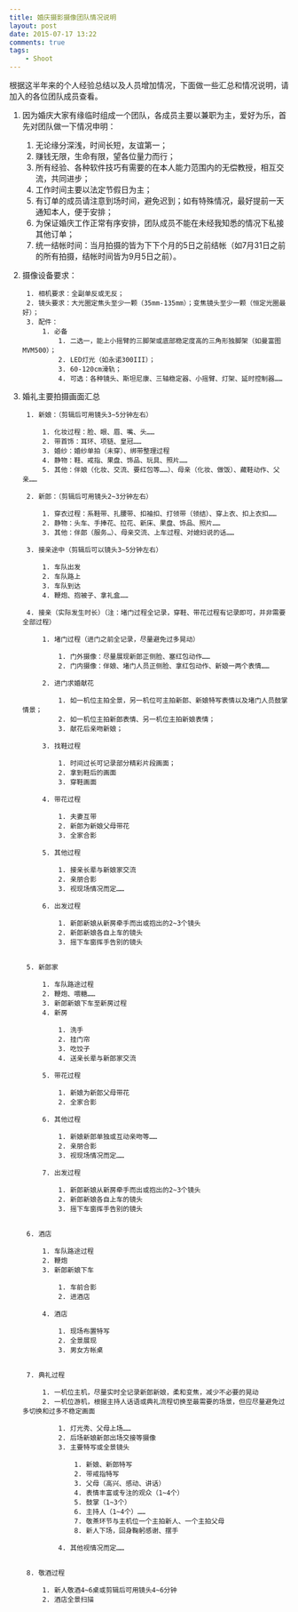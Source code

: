 ```yaml
--- 
title: 婚庆摄影摄像团队情况说明
layout: post
date: 2015-07-17 13:22
comments: true
tags: 
    - Shoot
---
```

根据这半年来的个人经验总结以及人员增加情况，下面做一些汇总和情况说明，请加入的各位团队成员查看。

1. 因为婚庆大家有缘临时组成一个团队，各成员主要以兼职为主，爱好为乐，首先对团队做一下情况申明：


    1. 无论缘分深浅，时间长短，友谊第一；
    2. 赚钱无限，生命有限，望各位量力而行；
    3. 所有经验、各种软件技巧有需要的在本人能力范围内的无偿教授，相互交流，共同进步；
    3. 工作时间主要以法定节假日为主；
    4. 有订单的成员请注意到场时间，避免迟到；如有特殊情况，最好提前一天通知本人，便于安排；
    4. 为保证婚庆工作正常有序安排，团队成员不能在未经我知悉的情况下私接其他订单；
    5. 统一结帐时间：当月拍摄的皆为下下个月的5日之前结帐（如7月31日之前的所有拍摄，结帐时间皆为9月5日之前）。
    


1. 摄像设备要求：

        1. 相机要求：全副单反或无反；
        2. 镜头要求：大光圈定焦头至少一颗（35mm-135mm）；变焦镜头至少一颗（恒定光圈最好）；
        3. 配件：
	        1. 必备
		        1. 二选一，能上小摇臂的三脚架或底部稳定度高的三角形独脚架（如曼富图MVM500）；
		        2. LED灯光（如永诺300III）；
		        3. 60-120cm滑轨；
		        4. 可选：各种镜头、斯坦尼康、三轴稳定器、小摇臂、灯架、延时控制器……
    	

1. 婚礼主要拍摄画面汇总

	
		1. 新娘：（剪辑后可用镜头3~5分钟左右）

			1. 化妆过程：脸、眼、眉、嘴、头……
			2. 带首饰：耳环、项链、皇冠……
			3. 婚纱：婚纱单拍（未穿）、绑带整理过程
			4. 静物：鞋、戒指、果盘、饰品、玩具、照片……
			5. 其他：伴娘（化妆、交流、要红包等……）、母亲（化妆、做饭）、藏鞋动作、父亲……

		2. 新郎：（剪辑后可用镜头2~3分钟左右）

			1. 穿衣过程：系鞋带、扎腰带、扣袖扣、打领带（领结）、穿上衣、扣上衣扣……
			2. 静物：头车、手捧花、拉花、新床、果盘、饰品、照片……
			3. 其他：伴郎（服务…）、母亲交流、上车过程、对媳妇说的话……

		3. 接亲途中（剪辑后可以镜头3~5分钟左右）

			1. 车队出发
			2. 车队路上
			3. 车队到达
			4. 鞭炮、抱被子、拿礼盒……

		4. 接亲（实际发生时长）（注：堵门过程全记录，穿鞋、带花过程有记录即可，并非需要全部过程）

			1. 堵门过程（进门之前全记录，尽量避免过多晃动）

				1. 门外摄像：尽量展现新郎正侧脸、塞红包动作……
				2. 门内摄像：伴娘、堵门人员正侧脸、拿红包动作、新娘一两个表情……

			2. 进门求婚献花

				1. 如一机位主拍全景，另一机位可主拍新郎、新娘特写表情以及堵门人员鼓掌情景；
				2. 如一机位主拍新郎表情、另一机位主拍新娘表情；
				3. 献花后亲吻新娘；

			3. 找鞋过程

				1. 时间过长可记录部分精彩片段画面；
				2. 拿到鞋后的画面
				3. 穿鞋画面

			4. 带花过程

				1. 夫妻互带
				2. 新郎为新娘父母带花
				3. 全家合影

			5. 其他过程

				1. 接亲长辈与新娘家交流
				2. 亲朋合影
				3. 视现场情况而定……

			6. 出发过程

				1. 新郎新娘从新房牵手而出或抱出的2~3个镜头
				2. 新郎新娘各自上车的镜头
				3. 摇下车窗挥手告别的镜头


		5. 新郎家

			1. 车队路途过程
			2. 鞭炮、喂糖……
			3. 新郎新娘下车至新房过程
			4. 新房

				1. 洗手
				2. 挂门帘
				3. 吃饺子
				4. 送亲长辈与新郎家交流

			5. 带花过程

				1. 新娘为新郎父母带花
				2. 全家合影

			6. 其他过程

				1. 新娘新郎单独或互动亲吻等……
				2. 亲朋合影
				3. 视现场情况而定……

			7. 出发过程

				1. 新郎新娘从新房牵手而出或抱出的2~3个镜头
				2. 新郎新娘各自上车的镜头
				3. 摇下车窗挥手告别的镜头


		6. 酒店

			1. 车队路途过程
			2. 鞭炮
			3. 新郎新娘下车

				1. 车前合影
				2. 进酒店

			4. 酒店

				1. 现场布置特写
				2. 全景展现
				3. 男女方帐桌


		7. 典礼过程

			1. 一机位主机，尽量实时全记录新郎新娘，柔和变焦，减少不必要的晃动
			2. 一机位游机，根据主持人话语或典礼流程切换至最需要的场景，但应尽量避免过多切换和过多不稳定画面

				1. 灯光秀、父母上场……
				2. 后场新娘新郎出场交接等摄像
				3. 主要特写或全景镜头

					1. 新娘、新郎特写
					2. 带戒指特写
					3. 父母（高兴、感动、讲话）
					4. 表情丰富或专注的观众（1~4个）
					5. 鼓掌（1~3个）
					6. 主持人（1~4个）……
					7. 敬茶环节与主机位一个主拍新人、一个主拍父母
					8. 新人下场，回身鞠躬感谢、摆手

				4. 其他视情况而定……


		8. 敬酒过程

			1. 新人敬酒4~6桌或剪辑后可用镜头4~6分钟
			2. 酒店全景扫描

